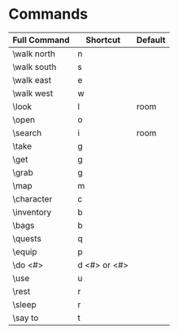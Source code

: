# Commands

Full Command                  | Shortcut                | Default
------------------------------|-------------------------|---------
\walk north                   | n                       |       
\walk south                   | s                       | 
\walk east                    | e                       |
\walk west                    | w                       | 
\look <something>             | l <something>           | room
\open <something>             | o <something>           | 
\search <something>           | i                       | room
\take <something>             | g                       | 
\get <something>              | g                       | 
\grab <something>             | g                       | 
\map                          | m                       |  
\character                    | c                       | 
\inventory                    | b                       | 
\bags                         | b                       | 
\quests                       | q                       | 
\equip <something>            | p <something>           | 
\do <#>                       | d <#> or <#>            |  
\use <something>              | u <something>           | 
\rest                         | r                       | 
\sleep                        | r                       | 
\say <something> to <someone> | t <someone> <something> | 
